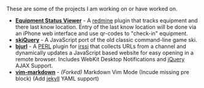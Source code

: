 These are some of the projects I am working on or have worked on.

- **[Equipment Status Viewer](http://sukima.github.com/redmine_equipment_status_viewer)** -
  A [redmine][] plugin that tracks equipment and there last know location.
  Entry of the last know location will be done via an iPhone web interface and
  use qr-codes to "check-in" equipment.
- **[skiQuery](http://sukima.github.com/skiQuery/)** - A JavaScript port of the old
  classic command-line game ski.
- **[bjurl](http://sukima.github.com/bjurl)** - A [PERL][] plugin for [irssi][]
  that collects URLs from a channel and dynamically updates a JavaScript based
  website for easy opening in a remote browser. Includes WebKit Desktop
  Notifications and [jQuery][] AJAX Support.
- **[vim-markdown](http://github.com/sukima/vim-markdown)** - _(Forked)_ Markdown Vim
  Mode (Incude missing pre block) (Add [jekyll][] YAML support)

[irssi]: http://irssi.org/
[redmine]: http://www.redmine.org/
[jQuery]: http://jquery.com/
[PERL]: http://www.perl.org/
[jekyll]: http://jekyllrb.com/
